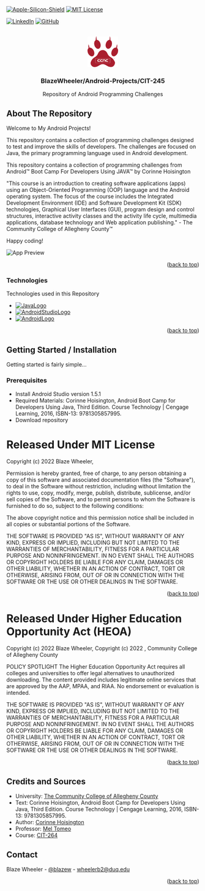
<a name="readme-top"></a>

[![Apple-Silicon-Shield]][Apple-Silicon-Shield-url]
[![MIT License][license-shield]][license-url]


[![LinkedIn][linkedin-shield]][linkedin-url]
[![GitHub][GitHub-shield]][GitHub-url]



<!-- PROJECT LOGO -->
<br />
<div align="center">
  <a href="https://github.com/BlazeWheeler/Swift_Projects">
    <img src="Images/ccac.png" alt="Logo" width="80" height="80">
  </a>

  <h3 align="center">BlazeWheeler/Android-Projects/CIT-245</h3>

  <p align="center">
    Repository of Android Programming Challenges
    <br/>
    </div>





<!-- ABOUT THE PROJECT -->
## About The Repository
Welcome to My Android Projects!

This repository contains a collection of programming challenges designed to test and improve the skills of developers. The challenges are focused on Java, the primary programming language used in Android development.
<br>

This repository contains a collection of programming challenges from Android&trade; Boot Camp For Developers Using JAVA&trade; by Corinne Hoisington
<br> 

"This course is an introduction to creating software applications (apps) using an Object-Oriented Programming (OOP) language and the Android operating system.  The focus of the course includes the Integrated Development Environment (IDE) and Software Development Kit (SDK) technologies, Graphical User Interfaces (GUI), program design and control structures, interactive activity classes and the activity life cycle, multimedia applications, database technology and Web application publishing." - The Community College of Allegheny County&trade;

 Happy coding!


<!-- Change  -->
![App Preview](Images/AppPreview.png)



<p align="right">(<a href="#readme-top">back to top</a>)</p>

### Technologies

Technologies used in this Repository

* [![JavaLogo][Java-shield]][Java-url]
* [![AndroidStudioLogo][AndoridStudio-shield]][AndoridStudio-url]
* [![AndroidLogo][Andorid-shield]][Andorid-url]


<p align="right">(<a href="#readme-top">back to top</a>)</p>


<!-- GETTING STARTED -->
## Getting Started / Installation

Getting started is fairly simple...

### Prerequisites


* Install Android Studio version 1.5.1
* Required Materials: Corinne Hoisington, Android Boot Camp for Developers Using Java, Third Edition. Course Technology | Cengage Learning, 2016, ISBN-13: 9781305857995.
* Download repository 


<!-- LICENSE -->



# Released Under MIT License

Copyright (c) 2022 Blaze Wheeler,

Permission is hereby granted, free of charge, to any person
obtaining a copy of this software and associated documentation
files (the "Software"), to deal in the Software without
restriction, including without limitation the rights to use,
copy, modify, merge, publish, distribute, sublicense, and/or sell
copies of the Software, and to permit persons to whom the
Software is furnished to do so, subject to the following
conditions:

The above copyright notice and this permission notice shall be
included in all copies or substantial portions of the Software.

THE SOFTWARE IS PROVIDED "AS IS", WITHOUT WARRANTY OF ANY KIND,
EXPRESS OR IMPLIED, INCLUDING BUT NOT LIMITED TO THE WARRANTIES
OF MERCHANTABILITY, FITNESS FOR A PARTICULAR PURPOSE AND
NONINFRINGEMENT. IN NO EVENT SHALL THE AUTHORS OR COPYRIGHT
HOLDERS BE LIABLE FOR ANY CLAIM, DAMAGES OR OTHER LIABILITY,
WHETHER IN AN ACTION OF CONTRACT, TORT OR OTHERWISE, ARISING
FROM, OUT OF OR IN CONNECTION WITH THE SOFTWARE OR THE USE OR
OTHER DEALINGS IN THE SOFTWARE.
<p align="right">(<a href="#readme-top">back to top</a>)</p>




# Released Under Higher Education Opportunity Act (HEOA) 

Copyright (c) 2022 Blaze Wheeler,
Copyright (c) 2022 , Community College of Allegheny County


POLICY SPOTLIGHT
The Higher Education Opportunity Act requires all colleges and universities to offer legal alternatives to unauthorized downloading. The content provided includes legitimate online services that are approved by the AAP, MPAA, and RIAA. No endorsement or evaluation is intended.

THE SOFTWARE IS PROVIDED "AS IS", WITHOUT WARRANTY OF ANY KIND,
EXPRESS OR IMPLIED, INCLUDING BUT NOT LIMITED TO THE WARRANTIES
OF MERCHANTABILITY, FITNESS FOR A PARTICULAR PURPOSE AND
NONINFRINGEMENT. IN NO EVENT SHALL THE AUTHORS OR COPYRIGHT
HOLDERS BE LIABLE FOR ANY CLAIM, DAMAGES OR OTHER LIABILITY,
WHETHER IN AN ACTION OF CONTRACT, TORT OR OTHERWISE, ARISING
FROM, OUT OF OR IN CONNECTION WITH THE SOFTWARE OR THE USE OR
OTHER DEALINGS IN THE SOFTWARE.
<p align="right">(<a href="#readme-top">back to top</a>)</p>


## Credits and Sources


- University: <a href="https://www.ccac.edu">The Community College of Allegheny County </a>
- Text: Corinne Hoisington, Android Boot Camp for Developers Using Java, Third Edition. Course Technology | Cengage Learning, 2016, ISBN-13: 9781305857995.
- Author: <a href="https://professorcorinne.com/about-me/">Corinne Hoisington</a>
- Professor: <a href="https://www.linkedin.com/in/mel-tomeo-ph-d-37546710/">Mel Tomeo</a>
- Course: <a href="https://catalog.ccac.edu/preview_course_nopop.php?catoid=10&coid=19234">CIT-264</a>


<!-- CONTACT -->
## Contact

Blaze Wheeler - [@blazew](https://www.instagram.com/blazew/) - wheelerb2@duq.edu

<p align="right">(<a href="#readme-top">back to top</a>)</p>

<!-- MARKDOWN LINKS & IMAGES -->
<!-- https://www.markdownguide.org/basic-syntax/#reference-style-links -->



[Apple-License]: https://img.shields.io/badge/LICENSE-ASPL-999999?style=for-the-badge&logo=apple&logoColor=white
[Apple-License-url]: https://opensource.apple.com/apsl/
[Apple-Silicon-Shield]: https://img.shields.io/badge/Apple-Silicon_M2-999999?style=for-the-badge&logo=apple&logoColor=white
[Apple-Silicon-Shield-url]: https://support.apple.com/en-us/HT211814

[license-shield]: https://img.shields.io/github/license/othneildrew/Best-README-Template.svg?style=for-the-badge
[license-url]: https://www.mit.edu/~amini/LICENSE.md
[linkedin-shield]: https://img.shields.io/badge/-LinkedIn-black.svg?style=for-the-badge&logo=linkedin&colorB=555

[linkedin-url]:https://www.linkedin.com/in/blaze-wheeler-8306a2223/
[GitHub-shield]: 	https://img.shields.io/badge/GitHub-100000?style=for-the-badge&logo=github&logoColor=white
[GitHub-url]: https://github.com/blazeWheeler

[MacOs]:https://img.shields.io/badge/mac%20os-000000?style=for-the-badge&logo=apple&logoColor=white
[MacOs-url]: https://www.apple.com/macos/ventura/
[MacOs-url]: https://www.apple.com/macos/ventura/

[Swift]: https://img.shields.io/badge/Swift-FA7343?style=for-the-badge&logo=swift&logoColor=white
[Swift-url]: https://www.apple.com/swift/

[SwiftUI-sheild]: https://img.shields.io/badge/SwiftUI-FA7343?style=for-the-badge&logo=swift&logoColor=white 
[SwiftUI-url]: https://developer.apple.com/xcode/swiftui/

[Instagram]:https://img.shields.io/badge/Instagram-E4405F?style=for-the-badge&logo=instagram&logoColor=white
[Instagram-url]: https://www.instagram.com/


[OpenAI-sheild]: https://img.shields.io/badge/OpenAI-412991.svg?style=for-the-badge&logo=OpenAI&logoColor=white 
[OpenAI-url]: https://openai.com/

[Xcode-sheild]: https://img.shields.io/badge/Xcode-147EFB.svg?style=for-the-badge&logo=Xcode&logoColor=white 
[Xcode-url]: https://developer.apple.com/xcode/

[AndoridStudio-shield]: https://img.shields.io/badge/Android%20Studio-3DDC84.svg?style=for-the-badge&logo=Android-Studio&logoColor=white
[AndoridStudio-url]: https://developer.android.com/studio?gclid=Cj0KCQiAn4SeBhCwARIsANeF9DL6rUauUltbT2d_FEPQvXrNo9GFUwSqNVWoYZhGnnLQWZmQPGXj8bcaAgZOEALw_wcB&gclsrc=aw.ds


[Java-shield]: https://img.shields.io/badge/java-%23ED8B00.svg?style=for-the-badge&logo=java&logoColor=white
[Java-url]: https://www.java.com/en/

[Andorid-shield]: https://img.shields.io/badge/Android-3DDC84.svg?style=for-the-badge&logo=Android&logoColor=white
[Andorid-url]: https://www.android.com/


